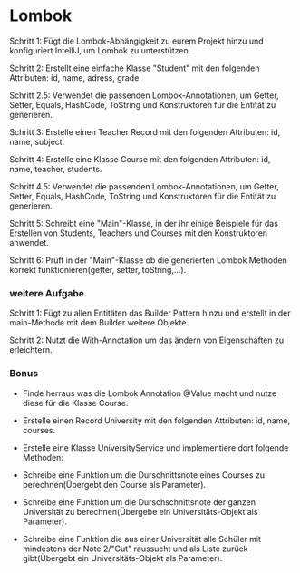 # Lombok

Schritt 1: Fügt die Lombok-Abhängigkeit zu eurem Projekt hinzu und konfiguriert IntelliJ, um Lombok zu unterstützen.

Schritt 2: Erstellt eine einfache Klasse "Student" mit den folgenden Attributen: id, name, adress, grade.

Schritt 2.5: Verwendet die passenden Lombok-Annotationen, um Getter, Setter, Equals, HashCode, ToString und Konstruktoren für die Entität zu generieren.

Schritt 3: Erstelle einen Teacher Record mit den folgenden Attributen: id, name, subject.

Schritt 4: Erstelle eine Klasse Course mit den folgenden Attributen: id, name, teacher, students.

Schritt 4.5: Verwendet die passenden Lombok-Annotationen, um Getter, Setter, Equals, HashCode, ToString und Konstruktoren für die Entität zu generieren.

Schritt 5: Schreibt eine "Main"-Klasse, in der ihr einige Beispiele für das Erstellen von Students, Teachers und Courses mit den Konstruktoren anwendet.

Schritt 6: Prüft in der "Main"-Klasse ob die generierten Lombok Methoden korrekt funktionieren(getter, setter, toString,...).

### weitere Aufgabe

Schritt 1: Fügt zu allen Entitäten das Builder Pattern hinzu und erstellt in der main-Methode mit dem Builder weitere Objekte.

Schritt 2: Nutzt die With-Annotation um das ändern von Eigenschaften zu erleichtern.

### Bonus

- Finde herraus was die Lombok Annotation @Value macht und nutze diese für die Klasse Course.

- Erstelle einen Record University mit den folgenden Attributen: id, name, courses.

- Erstelle eine Klasse UniversityService und implementiere dort folgende Methoden:

- Schreibe eine Funktion um die Durschnittsnote eines Courses zu berechnen(Übergebt den Course als Parameter).

- Schreibe eine Funktion um die Durschschnittsnote der ganzen Universität zu berechnen(Übergebe ein Universitäts-Objekt als Parameter).

- Schreibe eine Funktion die aus einer Universität alle Schüler mit mindestens der Note 2/"Gut" raussucht und als Liste zurück gibt(Übergebt ein Universitäts-Objekt als Parameter).
